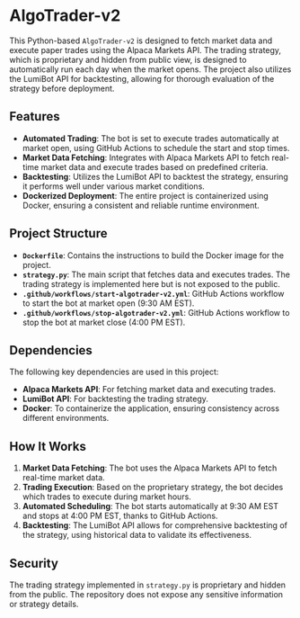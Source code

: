 # AlgoTrader-v2

This Python-based `AlgoTrader-v2` is designed to fetch market data and execute paper trades using the Alpaca Markets API. The trading strategy, which is proprietary and hidden from public view, is designed to automatically run each day when the market opens. The project also utilizes the LumiBot API for backtesting, allowing for thorough evaluation of the strategy before deployment.

## Features

- **Automated Trading**: The bot is set to execute trades automatically at market open, using GitHub Actions to schedule the start and stop times.
- **Market Data Fetching**: Integrates with Alpaca Markets API to fetch real-time market data and execute trades based on predefined criteria.
- **Backtesting**: Utilizes the LumiBot API to backtest the strategy, ensuring it performs well under various market conditions.
- **Dockerized Deployment**: The entire project is containerized using Docker, ensuring a consistent and reliable runtime environment.

## Project Structure

- **`Dockerfile`**: Contains the instructions to build the Docker image for the project.
- **`strategy.py`**: The main script that fetches data and executes trades. The trading strategy is implemented here but is not exposed to the public.
- **`.github/workflows/start-algotrader-v2.yml`**: GitHub Actions workflow to start the bot at market open (9:30 AM EST).
- **`.github/workflows/stop-algotrader-v2.yml`**: GitHub Actions workflow to stop the bot at market close (4:00 PM EST).

## Dependencies

The following key dependencies are used in this project:

- **Alpaca Markets API**: For fetching market data and executing trades.
- **LumiBot API**: For backtesting the trading strategy.
- **Docker**: To containerize the application, ensuring consistency across different environments.

## How It Works

1. **Market Data Fetching**: The bot uses the Alpaca Markets API to fetch real-time market data.
2. **Trading Execution**: Based on the proprietary strategy, the bot decides which trades to execute during market hours.
3. **Automated Scheduling**: The bot starts automatically at 9:30 AM EST and stops at 4:00 PM EST, thanks to GitHub Actions.
4. **Backtesting**: The LumiBot API allows for comprehensive backtesting of the strategy, using historical data to validate its effectiveness.

## Security

The trading strategy implemented in `strategy.py` is proprietary and hidden from the public. The repository does not expose any sensitive information or strategy details.
